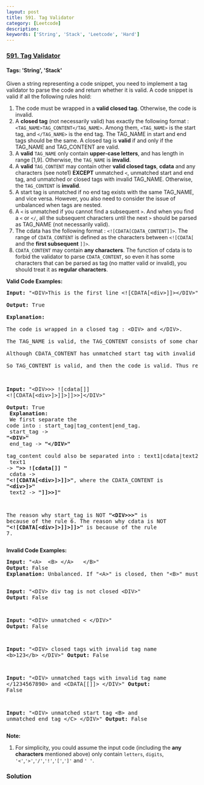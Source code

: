 ```yaml
---
layout: post
title: 591. Tag Validator
category: [Leetcode]
description: 
keywords: ['String', 'Stack', 'Leetcode', 'Hard']
---
```

### [591. Tag Validator](https://leetcode.com/problems/tag-validator)

#### Tags: 'String', 'Stack'

<div class="content__u3I1 question-content__JfgR"><div><p>Given a string representing a code snippet, you need to implement a tag validator to parse the code and return whether it is valid. A code snippet is valid if all the following rules hold:</p><p>
</p><ol>
<li>The code must be wrapped in a <b>valid closed tag</b>. Otherwise, the code is invalid.</li>
<li>A <b>closed tag</b> (not necessarily valid) has exactly the following format : <code>&lt;TAG_NAME&gt;TAG_CONTENT&lt;/TAG_NAME&gt;</code>. Among them, <code>&lt;TAG_NAME&gt;</code> is the start tag, and <code>&lt;/TAG_NAME&gt;</code> is the end tag. The TAG_NAME in start and end tags should be the same. A closed tag is <b>valid</b> if and only if the TAG_NAME and TAG_CONTENT are valid.</li>
<li>A <b>valid</b> <code>TAG_NAME</code> only contain <b>upper-case letters</b>, and has length in range [1,9]. Otherwise, the <code>TAG_NAME</code> is <b>invalid</b>.</li>
<li>A <b>valid</b> <code>TAG_CONTENT</code> may contain other <b>valid closed tags</b>, <b>cdata</b> and any characters (see note1) <b>EXCEPT</b> unmatched <code>&lt;</code>, unmatched start and end tag, and unmatched or closed tags with invalid TAG_NAME. Otherwise, the <code>TAG_CONTENT</code> is <b>invalid</b>.</li>
<li>A start tag is unmatched if no end tag exists with the same TAG_NAME, and vice versa. However, you also need to consider the issue of unbalanced when tags are nested.</li>
<li>A <code>&lt;</code> is unmatched if you cannot find a subsequent <code>&gt;</code>. And when you find a <code>&lt;</code> or <code>&lt;/</code>, all the subsequent characters until the next <code>&gt;</code> should be parsed as TAG_NAME  (not necessarily valid).</li>
<li>The cdata has the following format : <code>&lt;![CDATA[CDATA_CONTENT]]&gt;</code>. The range of <code>CDATA_CONTENT</code> is defined as the characters between <code>&lt;![CDATA[</code> and the <b>first subsequent</b> <code>]]&gt;</code>. </li>
<li><code>CDATA_CONTENT</code> may contain <b>any characters</b>. The function of cdata is to forbid the validator to parse <code>CDATA_CONTENT</code>, so even it has some characters that can be parsed as tag (no matter valid or invalid), you should treat it as <b>regular characters</b>. </li>
</ol>
<p><b>Valid Code Examples:</b><br/>
</p><pre><b>Input:</b> "&lt;DIV&gt;This is the first line &lt;![CDATA[&lt;div&gt;]]&gt;&lt;/DIV&gt;"<br/>
<b>Output:</b> True<br/>
<b>Explanation:</b> <br/>
The code is wrapped in a closed tag : &lt;DIV&gt; and &lt;/DIV&gt;. <br/>
The TAG_NAME is valid, the TAG_CONTENT consists of some characters and cdata. <br/>
Although CDATA_CONTENT has unmatched start tag with invalid TAG_NAME, it should be considered as plain text, not parsed as tag.<br/>
So TAG_CONTENT is valid, and then the code is valid. Thus return true.<br/>

<b>Input:</b> "&lt;DIV&gt;&gt;&gt;  ![cdata[]] &lt;![CDATA[&lt;div&gt;]&gt;]]&gt;]]&gt;&gt;]&lt;/DIV&gt;"<br/>
<b>Output:</b> True<br/>
<b>Explanation:</b><br/>
We first separate the code into : start_tag|tag_content|end_tag.<br/>
start_tag -&gt; <b>"&lt;DIV&gt;"</b><br/>
end_tag -&gt; <b>"&lt;/DIV&gt;"</b><br/>
tag_content could also be separated into : text1|cdata|text2.<br/>
text1 -&gt; <b>"&gt;&gt;  ![cdata[]] "</b><br/>
cdata -&gt; <b>"&lt;![CDATA[&lt;div&gt;]&gt;]]&gt;"</b>, where the CDATA_CONTENT is <b>"&lt;div&gt;]&gt;"</b><br/>
text2 -&gt; <b>"]]&gt;&gt;]"</b><br/>

The reason why start_tag is NOT <b>"&lt;DIV&gt;&gt;&gt;"</b> is because of the rule 6.
The reason why cdata is NOT <b>"&lt;![CDATA[&lt;div&gt;]&gt;]]&gt;]]&gt;"</b> is because of the rule 7.
</pre>
<p></p>
<p><b>Invalid Code Examples:</b><br/>
</p><pre><b>Input:</b> "&lt;A&gt;  &lt;B&gt; &lt;/A&gt;   &lt;/B&gt;"
<b>Output:</b> False
<b>Explanation:</b> Unbalanced. If "&lt;A&gt;" is closed, then "&lt;B&gt;" must be unmatched, and vice versa.

<b>Input:</b> "&lt;DIV&gt;  div tag is not closed  &lt;DIV&gt;"
<b>Output:</b> False

<b>Input:</b> "&lt;DIV&gt;  unmatched &lt;  &lt;/DIV&gt;"
<b>Output:</b> False

<b>Input:</b> "&lt;DIV&gt; closed tags with invalid tag name  &lt;b&gt;123&lt;/b&gt; &lt;/DIV&gt;"
<b>Output:</b> False

<b>Input:</b> "&lt;DIV&gt; unmatched tags with invalid tag name  &lt;/1234567890&gt; and &lt;CDATA[[]]&gt;  &lt;/DIV&gt;"
<b>Output:</b> False

<b>Input:</b> "&lt;DIV&gt;  unmatched start tag &lt;B&gt;  and unmatched end tag &lt;/C&gt;  &lt;/DIV&gt;"
<b>Output:</b> False
</pre>
<p></p>
<p><b>Note:</b><br/>
</p><ol>
<li>For simplicity, you could assume the input code (including the <b>any characters</b> mentioned above) only contain <code>letters</code>, <code>digits</code>, <code>'&lt;'</code>,<code>'&gt;'</code>,<code>'/'</code>,<code>'!'</code>,<code>'['</code>,<code>']'</code> and <code>' '</code>.</li>
</ol>
<p></p></div></div>

### Solution
